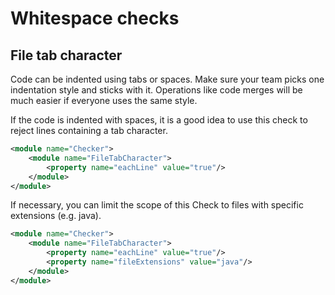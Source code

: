 # Whitespace checks

## File tab character

Code can be indented using tabs or spaces.
Make sure your team picks one indentation style and sticks with it.
Operations like code merges will be much easier if everyone uses the same style.

If the code is indented with spaces, it is a good idea to use this check to reject lines containing a tab character.

``` xml linenums="1" title="checkstyle.xml"
<module name="Checker">
    <module name="FileTabCharacter">
        <property name="eachLine" value="true"/>
    </module>
</module>
```

If necessary, you can limit the scope of this Check to files with specific extensions (e.g. java).

``` xml linenums="1" title="checkstyle.xml"
<module name="Checker">
    <module name="FileTabCharacter">
        <property name="eachLine" value="true"/>
        <property name="fileExtensions" value="java"/>
    </module>
</module>
```
